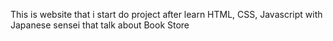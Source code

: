 This is website that i start do project after learn HTML, CSS, Javascript with Japanese sensei that talk about Book Store

